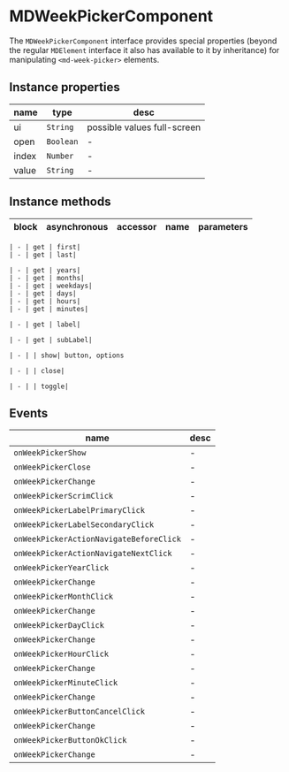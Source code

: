 # MDWeekPickerComponent
The `MDWeekPickerComponent` interface provides special properties (beyond the regular `MDElement` interface it also has available to it by inheritance) for manipulating `<md-week-picker>` elements.

## Instance properties

name|type|desc
---|---|---
ui|`String`|possible values full-screen
open|`Boolean`|-
index|`Number`|-
value|`String`|-

## Instance methods

block| asynchronous | accessor| name| parameters
---| --- | ---| ---| ---

    | - | get | first| 
    | - | get | last| 

    | - | get | years| 
    | - | get | months| 
    | - | get | weekdays| 
    | - | get | days| 
    | - | get | hours| 
    | - | get | minutes| 

    | - | get | label| 

    | - | get | subLabel| 

    | - | | show| button, options

    | - | | close| 

    | - | | toggle| 

## Events

name|desc
---|---
`onWeekPickerShow`|-
`onWeekPickerClose`|-
`onWeekPickerChange`|-
`onWeekPickerScrimClick`|-
`onWeekPickerLabelPrimaryClick`|-
`onWeekPickerLabelSecondaryClick`|-
`onWeekPickerActionNavigateBeforeClick`|-
`onWeekPickerActionNavigateNextClick`|-
`onWeekPickerYearClick`|-
`onWeekPickerChange`|-
`onWeekPickerMonthClick`|-
`onWeekPickerChange`|-
`onWeekPickerDayClick`|-
`onWeekPickerChange`|-
`onWeekPickerHourClick`|-
`onWeekPickerChange`|-
`onWeekPickerMinuteClick`|-
`onWeekPickerChange`|-
`onWeekPickerButtonCancelClick`|-
`onWeekPickerChange`|-
`onWeekPickerButtonOkClick`|-
`onWeekPickerChange`|-

